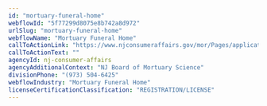 ```yaml
---
id: "mortuary-funeral-home"
webflowId: "5f77299d8075e8b742a8d972"
urlSlug: "mortuary-funeral-home"
webflowName: "Mortuary Funeral Home"
callToActionLink: "https://www.njconsumeraffairs.gov/mor/Pages/applications.aspx"
callToActionText: ""
agencyId: nj-consumer-affairs
agencyAdditionalContext: "NJ Board of Mortuary Science"
divisionPhone: "(973) 504-6425"
webflowIndustry: "Mortuary Funeral Home"
licenseCertificationClassification: "REGISTRATION/LICENSE"
---
```


